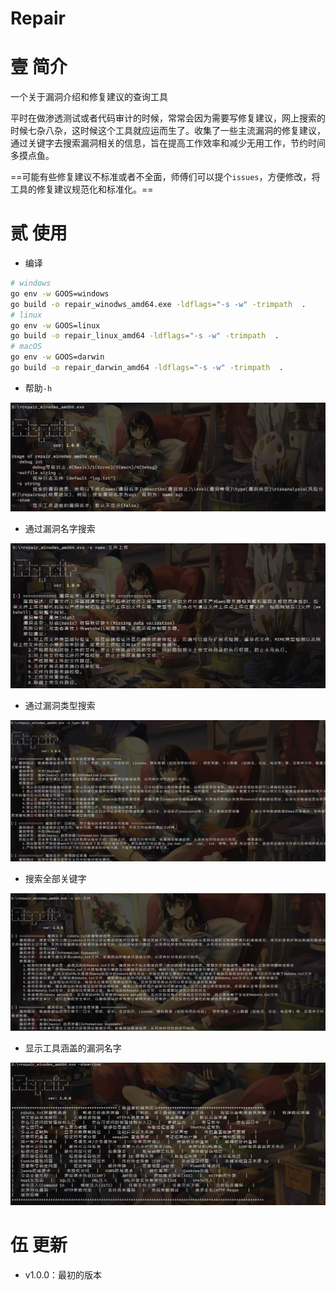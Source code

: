 # Repair

# 壹 简介

一个关于漏洞介绍和修复建议的查询工具

平时在做渗透测试或者代码审计的时候，常常会因为需要写修复建议，网上搜索的时候七杂八杂，这时候这个工具就应运而生了。收集了一些主流漏洞的修复建议，通过关键字去搜索漏洞相关的信息，旨在提高工作效率和减少无用工作，节约时间多摸点鱼。

==可能有些修复建议不标准或者不全面，师傅们可以提个`issues`，方便修改，将工具的修复建议规范化和标准化。==

# 贰 使用

- 编译

```bash
# windows
go env -w GOOS=windows
go build -o repair_winodws_amd64.exe -ldflags="-s -w" -trimpath  .
# linux
go env -w GOOS=linux
go build -o repair_linux_amd64 -ldflags="-s -w" -trimpath  .
# macOS
go env -w GOOS=darwin
go build -o repair_darwin_amd64 -ldflags="-s -w" -trimpath  .
```

- 帮助`-h`

![image-20240205152417122](image/image-20240205152417122.png)

- 通过漏洞名字搜索

![image-20240205152447590](image/image-20240205152447590.png)

- 通过漏洞类型搜索

![image-20240205152539392](image/image-20240205152539392.png)

- 搜索全部关键字

![image-20240205152713846](image/image-20240205152713846.png)

- 显示工具涵盖的漏洞名字

![image-20240205153013265](image/image-20240205153013265.png)

# 伍 更新

- v1.0.0：最初的版本
